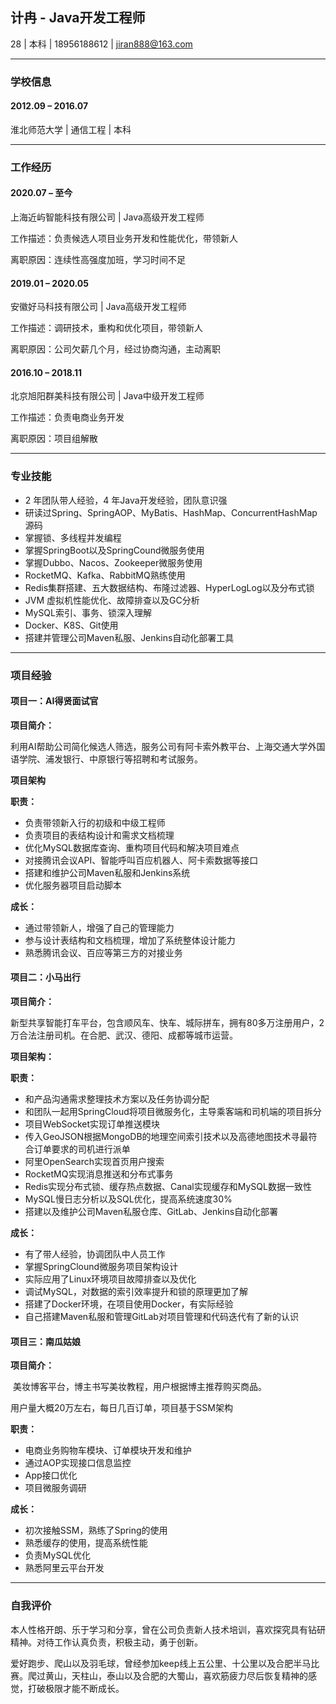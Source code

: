 ## 计冉 - Java开发工程师

28 | 本科 | 18956188612 | jiran888@163.com

---

### 学校信息

#### 2012.09 – 2016.07

淮北师范大学 | 通信工程 | 本科

---

### 工作经历 

#### 2020.07 – 至今

上海近屿智能科技有限公司 | Java高级开发工程师

工作描述：负责候选人项目业务开发和性能优化，带领新人

离职原因：连续性高强度加班，学习时间不足

#### 2019.01 – 2020.05

安徽好马科技有限公司 | Java高级开发工程师

工作描述：调研技术，重构和优化项目，带领新人

离职原因：公司欠薪几个月，经过协商沟通，主动离职

#### 2016.10 – 2018.11

北京旭阳群美科技有限公司 | Java中级开发工程师

工作描述：负责电商业务开发

离职原因：项目组解散

---


### 专业技能

* 2 年团队带人经验，4 年Java开发经验，团队意识强
* 研读过Spring、SpringAOP、MyBatis、HashMap、ConcurrentHashMap源码
* 掌握锁、多线程并发编程
* 掌握SpringBoot以及SpringCound微服务使用
* 掌握Dubbo、Nacos、Zookeeper微服务使用
* RocketMQ、Kafka、RabbitMQ熟练使用
* Redis集群搭建、五大数据结构、布隆过滤器、HyperLogLog以及分布式锁
* JVM 虚拟机性能优化、故障排查以及GC分析
* MySQL索引、事务、锁深入理解
* Docker、K8S、Git使用
* 搭建并管理公司Maven私服、Jenkins自动化部署工具

---

### 项目经验

#### 项目一：AI得贤面试官

**项目简介：**

​        利用AI帮助公司简化候选人筛选，服务公司有阿卡索外教平台、上海交通大学外国语学院、浦发银行、中原银行等招聘和考试服务。

**项目架构**



**职责：**

- 负责带领新入行的初级和中级工程师
- 负责项目的表结构设计和需求文档梳理
- 优化MySQL数据库查询、重构项目代码和解决项目难点
- 对接腾讯会议API、智能呼叫百应机器人、阿卡索数据等接口
- 搭建和维护公司Maven私服和Jenkins系统
- 优化服务器项目启动脚本

**成长：**

- 通过带领新人，增强了自己的管理能力
- 参与设计表结构和文档梳理，增加了系统整体设计能力
- 熟悉腾讯会议、百应等第三方的对接业务

#### 项目二：小马出行

**项目简介：**

​        新型共享智能打车平台，包含顺风车、快车、城际拼车，拥有80多万注册用户，2万合法注册司机。在合肥、武汉、德阳、成都等城市运营。

**项目架构：**



**职责：**

* 和产品沟通需求整理技术方案以及任务协调分配
* 和团队一起用SpringCloud将项目微服务化，主导乘客端和司机端的项目拆分
* 项目WebSocket实现订单推送模块
* 传入GeoJSON根据MongoDB的地理空间索引技术以及高德地图技术寻最符合订单要求的司机进行派单
* 阿里OpenSearch实现首页用户搜索
* RocketMQ实现消息推送和分布式事务
* Redis实现分布式锁、缓存热点数据、Canal实现缓存和MySQL数据一致性
* MySQL慢日志分析以及SQL优化，提高系统速度30%
* 搭建以及维护公司Maven私服仓库、GitLab、Jenkins自动化部署

**成长：**

* 有了带人经验，协调团队中人员工作
* 掌握SpringClound微服务项目架构设计
* 实际应用了Linux环境项目故障排查以及优化
* 调试MySQL，对数据的索引效率提升和锁的原理更加了解
* 搭建了Docker环境，在项目使用Docker，有实际经验
* 自己搭建Maven私服和管理GitLab对项目管理和代码迭代有了新的认识

#### 项目三：南瓜姑娘

**项目简介：**

​        美妆博客平台，博主书写美妆教程，用户根据博主推荐购买商品。

用户量大概20万左右，每日几百订单，项目基于SSM架构

**职责：**

* 电商业务购物车模块、订单模块开发和维护
* 通过AOP实现接口信息监控
* App接口优化
* 项目微服务调研

**成长：**

* 初次接触SSM，熟练了Spring的使用
* 熟悉缓存的使用，提高系统性能
* 负责MySQL优化
* 熟悉阿里云平台开发

---

### 自我评价

​        本人性格开朗、乐于学习和分享，曾在公司负责新人技术培训，喜欢探究具有钻研精神。对待工作认真负责，积极主动，勇于创新。

​        爱好跑步、爬山以及羽毛球，曾经参加keep线上五公里、十公里以及合肥半马比赛。爬过黄山，天柱山，泰山以及合肥的大蜀山，喜欢筋疲力尽后恢复精神的感觉，打破极限才能不断成长。